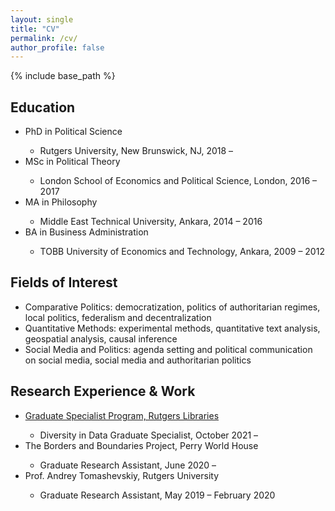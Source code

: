 ```yaml
---
layout: single
title: "CV"
permalink: /cv/
author_profile: false
---
```


{% include base_path %}

## Education
<ul>
 <li>PhD in Political Science</li>
   <ul>
	 		<li>Rutgers University, New Brunswick, NJ, 2018 – </li>
	 </ul>
 <li>MSc in Political Theory</li>
   <ul>
	 		<li>London School of Economics and Political Science, London, 2016 – 2017 </li>
	 </ul>
 <li>MA in Philosophy</li>
   <ul>
	 		<li>Middle East Technical University, Ankara, 2014 – 2016 </li>
	 </ul>
 <li>BA in Business Administration </li>
   <ul>
	 		<li>TOBB University of Economics and Technology, Ankara, 2009 – 2012 </li>
	 </ul>
</ul>

## Fields of Interest
* Comparative Politics: democratization, politics of authoritarian regimes, local politics, federalism and decentralization
* Quantitative Methods: experimental methods, quantitative text analysis, geospatial analysis, causal inference
* Social Media and Politics: agenda setting and political communication on social media, social media and authoritarian politics 

## Research Experience & Work
<ul>
 <li>  <a href="https://libguides.rutgers.edu/c.php?g=808679&p=5772239 "> Graduate Specialist Program, Rutgers Libraries </a> </li> 
    <ul>
	<li> Diversity in Data Graduate Specialist,  October 2021 – </li>
	 </ul>
 <li> The Borders and Boundaries Project, Perry World House </li> 
    <ul> 
    	<li> Graduate Research Assistant, June 2020 – </li>
   </ul>
   <li> Prof.  Andrey Tomashevskiy, Rutgers University </li> 
      <ul> 
      	<li> Graduate Research Assistant, May 2019 – February 2020 </li> 
   </ul>
    
<br /> <br /> <br /> <br /> 